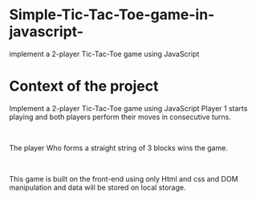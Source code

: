 # Simple-Tic-Tac-Toe-game-in-javascript-
implement a 2-player Tic-Tac-Toe game using JavaScript 


# Context of the project

Implement a 2-player Tic-Tac-Toe game using JavaScript Player 1 starts playing and both players perform their moves in consecutive turns. 

​ 

The player Who forms a straight string of 3 blocks wins the game. 

​ 

This game is built on the front-end using only Html and css and DOM manipulation and data will be stored on local storage. 